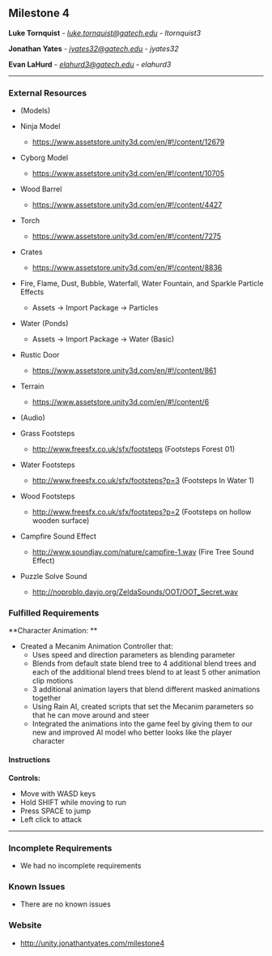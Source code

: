 Milestone 4
------------

**Luke Tornquist**  -  *luke.tornquist@gatech.edu* - *ltornquist3*

**Jonathan Yates**  -  *jyates32@gatech.edu*  -  *jyates32*

**Evan LaHurd**  -  *elahurd3@gatech.edu*  -  *elahurd3*

---

### External Resources

- (Models)
- Ninja Model
  - https://www.assetstore.unity3d.com/en/#!/content/12679
- Cyborg Model
  - https://www.assetstore.unity3d.com/en/#!/content/10705
- Wood Barrel
  - https://www.assetstore.unity3d.com/en/#!/content/4427
- Torch
  - https://www.assetstore.unity3d.com/en/#!/content/7275
- Crates
  - https://www.assetstore.unity3d.com/en/#!/content/8836

- Fire, Flame, Dust, Bubble, Waterfall, Water Fountain, and Sparkle Particle Effects
  - Assets -> Import Package -> Particles

- Water (Ponds)
  - Assets -> Import Package -> Water (Basic)

- Rustic Door
  - https://www.assetstore.unity3d.com/en/#!/content/861
- Terrain
  - https://www.assetstore.unity3d.com/en/#!/content/6

- (Audio)
- Grass Footsteps
  - http://www.freesfx.co.uk/sfx/footsteps (Footsteps Forest 01)
- Water Footsteps
  - http://www.freesfx.co.uk/sfx/footsteps?p=3 (Footsteps In Water 1)
- Wood Footsteps
  - http://www.freesfx.co.uk/sfx/footsteps?p=2 (Footsteps on hollow wooden surface)
- Campfire Sound Effect
  - http://www.soundjay.com/nature/campfire-1.wav  (Fire Tree Sound Effect)
- Puzzle Solve Sound
  - http://noproblo.dayjo.org/ZeldaSounds/OOT/OOT_Secret.wav


### Fulfilled Requirements

**Character Animation: **
- Created a Mecanim Animation Controller that:
  - Uses speed and direction parameters as blending parameter
  - Blends from default state blend tree to 4 additional blend trees and
    each of the additional blend trees blend to at least 5 other animation
    clip motions
  - 3 additional animation layers that blend different masked animations
    together
  - Using Rain AI, created scripts that set the Mecanim parameters so that
    he can move around and steer
  - Integrated the animations into the game feel by giving them to our
    new and improved AI model who better looks like the player character

#### Instructions


**Controls:**
- Move with WASD keys
- Hold SHIFT while moving to run
- Press SPACE to jump
- Left click to attack



---

### Incomplete Requirements

- We had no incomplete requirements

### Known Issues

- There are no known issues

### Website

- http://unity.jonathantyates.com/milestone4
